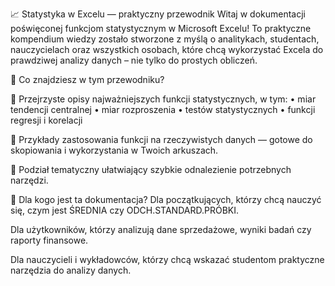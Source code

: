 📈 Statystyka w Excelu — praktyczny przewodnik
Witaj w dokumentacji poświęconej funkcjom statystycznym w Microsoft Excelu!
To praktyczne kompendium wiedzy zostało stworzone z myślą o analitykach, studentach, nauczycielach oraz wszystkich osobach, które chcą wykorzystać Excela do prawdziwej analizy danych – nie tylko do prostych obliczeń.

🧭 Co znajdziesz w tym przewodniku?

🔹 Przejrzyste opisy najważniejszych funkcji statystycznych, w tym:
• miar tendencji centralnej
• miar rozproszenia
• testów statystycznych
• funkcji regresji i korelacji

🔹 Przykłady zastosowania funkcji na rzeczywistych danych — gotowe do skopiowania i wykorzystania w Twoich arkuszach.

🔹 Podział tematyczny ułatwiający szybkie odnalezienie potrzebnych narzędzi.

🎯 Dla kogo jest ta dokumentacja?
Dla początkujących, którzy chcą nauczyć się, czym jest ŚREDNIA czy ODCH.STANDARD.PRÓBKI.

Dla użytkowników, którzy analizują dane sprzedażowe, wyniki badań czy raporty finansowe.

Dla nauczycieli i wykładowców, którzy chcą wskazać studentom praktyczne narzędzia do analizy danych.

